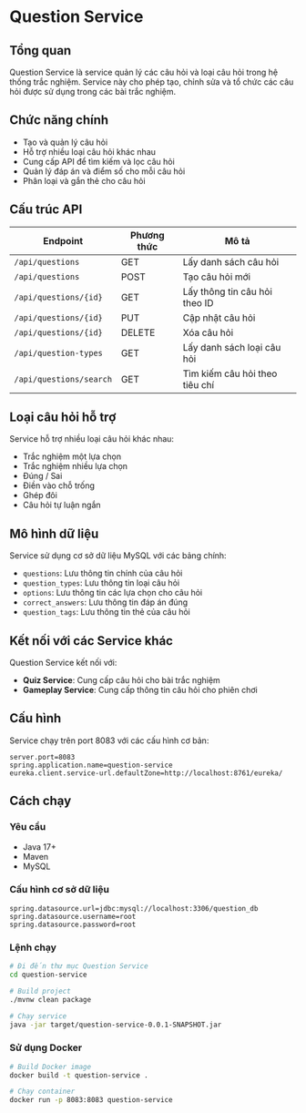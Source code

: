 # Question Service

## Tổng quan

Question Service là service quản lý các câu hỏi và loại câu hỏi trong hệ thống trắc nghiệm. Service này cho phép tạo, chỉnh sửa và tổ chức các câu hỏi được sử dụng trong các bài trắc nghiệm.

## Chức năng chính

- Tạo và quản lý câu hỏi
- Hỗ trợ nhiều loại câu hỏi khác nhau
- Cung cấp API để tìm kiếm và lọc câu hỏi
- Quản lý đáp án và điểm số cho mỗi câu hỏi
- Phân loại và gắn thẻ cho câu hỏi

## Cấu trúc API

| Endpoint | Phương thức | Mô tả |
|----------|------------|-------|
| `/api/questions` | GET | Lấy danh sách câu hỏi |
| `/api/questions` | POST | Tạo câu hỏi mới |
| `/api/questions/{id}` | GET | Lấy thông tin câu hỏi theo ID |
| `/api/questions/{id}` | PUT | Cập nhật câu hỏi |
| `/api/questions/{id}` | DELETE | Xóa câu hỏi |
| `/api/question-types` | GET | Lấy danh sách loại câu hỏi |
| `/api/questions/search` | GET | Tìm kiếm câu hỏi theo tiêu chí |

## Loại câu hỏi hỗ trợ

Service hỗ trợ nhiều loại câu hỏi khác nhau:

- Trắc nghiệm một lựa chọn
- Trắc nghiệm nhiều lựa chọn
- Đúng / Sai
- Điền vào chỗ trống
- Ghép đôi
- Câu hỏi tự luận ngắn

## Mô hình dữ liệu

Service sử dụng cơ sở dữ liệu MySQL với các bảng chính:

- `questions`: Lưu thông tin chính của câu hỏi
- `question_types`: Lưu thông tin loại câu hỏi
- `options`: Lưu thông tin các lựa chọn cho câu hỏi
- `correct_answers`: Lưu thông tin đáp án đúng
- `question_tags`: Lưu thông tin thẻ của câu hỏi

## Kết nối với các Service khác

Question Service kết nối với:

- **Quiz Service**: Cung cấp câu hỏi cho bài trắc nghiệm
- **Gameplay Service**: Cung cấp thông tin câu hỏi cho phiên chơi

## Cấu hình

Service chạy trên port 8083 với các cấu hình cơ bản:

```properties
server.port=8083
spring.application.name=question-service
eureka.client.service-url.defaultZone=http://localhost:8761/eureka/
```

## Cách chạy

### Yêu cầu

- Java 17+
- Maven
- MySQL

### Cấu hình cơ sở dữ liệu

```properties
spring.datasource.url=jdbc:mysql://localhost:3306/question_db
spring.datasource.username=root
spring.datasource.password=root
```

### Lệnh chạy

```bash
# Đi đến thư mục Question Service
cd question-service

# Build project
./mvnw clean package

# Chạy service
java -jar target/question-service-0.0.1-SNAPSHOT.jar
```

### Sử dụng Docker

```bash
# Build Docker image
docker build -t question-service .

# Chạy container
docker run -p 8083:8083 question-service
```